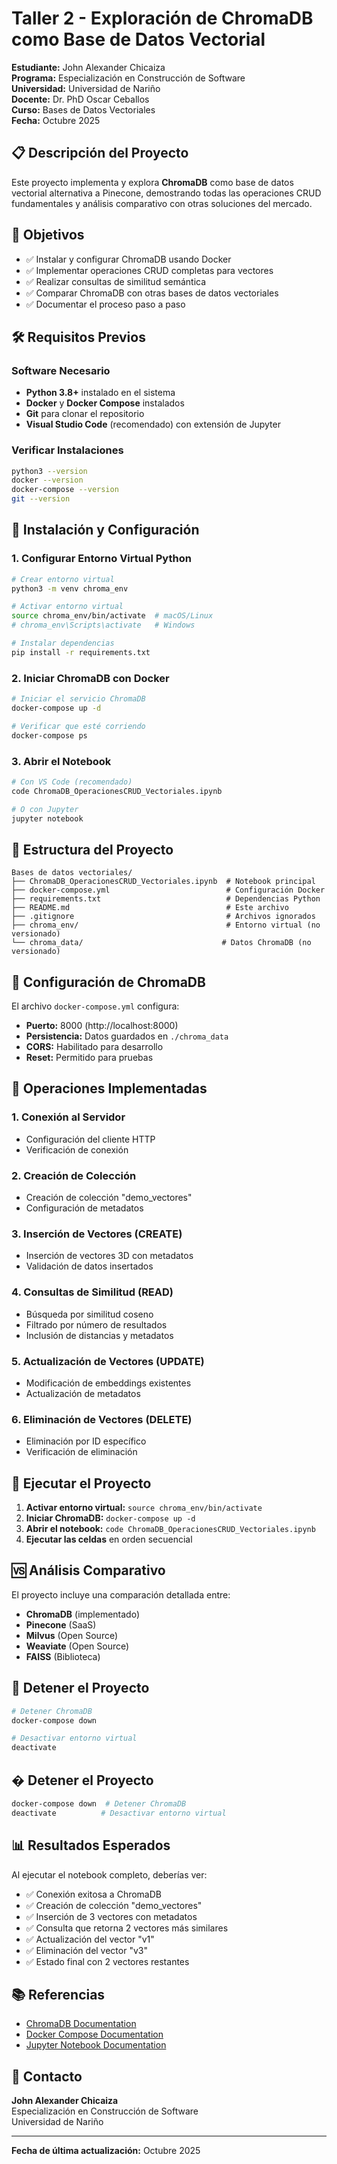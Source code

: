 # Taller 2 - Exploración de ChromaDB como Base de Datos Vectorial

**Estudiante:** John Alexander Chicaiza  
**Programa:** Especialización en Construcción de Software  
**Universidad:** Universidad de Nariño  
**Docente:** Dr. PhD Oscar Ceballos  
**Curso:** Bases de Datos Vectoriales  
**Fecha:** Octubre 2025

## 📋 Descripción del Proyecto

Este proyecto implementa y explora **ChromaDB** como base de datos vectorial alternativa a Pinecone, demostrando todas las operaciones CRUD fundamentales y análisis comparativo con otras soluciones del mercado.

## 🎯 Objetivos

- ✅ Instalar y configurar ChromaDB usando Docker
- ✅ Implementar operaciones CRUD completas para vectores
- ✅ Realizar consultas de similitud semántica
- ✅ Comparar ChromaDB con otras bases de datos vectoriales
- ✅ Documentar el proceso paso a paso

## 🛠️ Requisitos Previos

### Software Necesario
- **Python 3.8+** instalado en el sistema
- **Docker** y **Docker Compose** instalados
- **Git** para clonar el repositorio
- **Visual Studio Code** (recomendado) con extensión de Jupyter

### Verificar Instalaciones
```bash
python3 --version
docker --version
docker-compose --version
git --version
```

## 🚀 Instalación y Configuración

### 1. Configurar Entorno Virtual Python
```bash
# Crear entorno virtual
python3 -m venv chroma_env

# Activar entorno virtual
source chroma_env/bin/activate  # macOS/Linux
# chroma_env\Scripts\activate   # Windows

# Instalar dependencias
pip install -r requirements.txt
```

### 2. Iniciar ChromaDB con Docker
```bash
# Iniciar el servicio ChromaDB
docker-compose up -d

# Verificar que esté corriendo
docker-compose ps
```

### 3. Abrir el Notebook
```bash
# Con VS Code (recomendado)
code ChromaDB_OperacionesCRUD_Vectoriales.ipynb

# O con Jupyter
jupyter notebook
```

## 📁 Estructura del Proyecto

```
Bases de datos vectoriales/
├── ChromaDB_OperacionesCRUD_Vectoriales.ipynb  # Notebook principal
├── docker-compose.yml                          # Configuración Docker
├── requirements.txt                            # Dependencias Python
├── README.md                                   # Este archivo
├── .gitignore                                  # Archivos ignorados
├── chroma_env/                                 # Entorno virtual (no versionado)
└── chroma_data/                               # Datos ChromaDB (no versionado)
```

## 🔧 Configuración de ChromaDB

El archivo `docker-compose.yml` configura:
- **Puerto:** 8000 (http://localhost:8000)
- **Persistencia:** Datos guardados en `./chroma_data`
- **CORS:** Habilitado para desarrollo
- **Reset:** Permitido para pruebas

## 📝 Operaciones Implementadas

### 1. Conexión al Servidor
- Configuración del cliente HTTP
- Verificación de conexión

### 2. Creación de Colección
- Creación de colección "demo_vectores"
- Configuración de metadatos

### 3. Inserción de Vectores (CREATE)
- Inserción de vectores 3D con metadatos
- Validación de datos insertados

### 4. Consultas de Similitud (READ)
- Búsqueda por similitud coseno
- Filtrado por número de resultados
- Inclusión de distancias y metadatos

### 5. Actualización de Vectores (UPDATE)
- Modificación de embeddings existentes
- Actualización de metadatos

### 6. Eliminación de Vectores (DELETE)
- Eliminación por ID específico
- Verificación de eliminación

## 🔄 Ejecutar el Proyecto

1. **Activar entorno virtual:** `source chroma_env/bin/activate`
2. **Iniciar ChromaDB:** `docker-compose up -d`
3. **Abrir el notebook:** `code ChromaDB_OperacionesCRUD_Vectoriales.ipynb`
4. **Ejecutar las celdas** en orden secuencial

## 🆚 Análisis Comparativo

El proyecto incluye una comparación detallada entre:
- **ChromaDB** (implementado)
- **Pinecone** (SaaS)
- **Milvus** (Open Source)
- **Weaviate** (Open Source)
- **FAISS** (Biblioteca)

## 🛑 Detener el Proyecto

```bash
# Detener ChromaDB
docker-compose down

# Desactivar entorno virtual
deactivate
```

## � Detener el Proyecto

```bash
docker-compose down  # Detener ChromaDB
deactivate          # Desactivar entorno virtual
```

## 📊 Resultados Esperados

Al ejecutar el notebook completo, deberías ver:
- ✅ Conexión exitosa a ChromaDB
- ✅ Creación de colección "demo_vectores"
- ✅ Inserción de 3 vectores con metadatos
- ✅ Consulta que retorna 2 vectores más similares
- ✅ Actualización del vector "v1"
- ✅ Eliminación del vector "v3"
- ✅ Estado final con 2 vectores restantes

## 📚 Referencias

- [ChromaDB Documentation](https://docs.trychroma.com/)
- [Docker Compose Documentation](https://docs.docker.com/compose/)
- [Jupyter Notebook Documentation](https://jupyter-notebook.readthedocs.io/)

## 📧 Contacto

**John Alexander Chicaiza**  
Especialización en Construcción de Software  
Universidad de Nariño

---

**Fecha de última actualización:** Octubre 2025